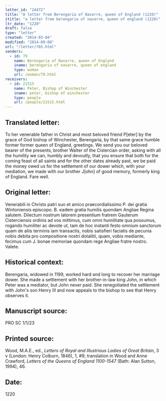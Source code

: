 ```yaml
---
letter_id: "24472"
title: "A letter from Berengaria of Navarre, queen of England (1220)"
ititle: "a letter from berengaria of navarre, queen of england (1220)"
ltr_date: "1220"
draft: false
type: "letter"
created: "2014-03-04"
modified: "2014-09-08"
url: "/letter/765.html"
senders:
  - id: 79
    name: Berengaria of Navarre, queen of England
    iname: berengaria of navarre, queen of england
    type: woman
    url: /woman/79.html
receivers:
  - id: 21515
    name: Peter, Bishop of Winchester
    iname: peter, bishop of winchester
    type: people
    url: /people/21515.html
---
```

<h2> Translated letter:</h2>To her venerable father in Christ and most beloved friend P[eter] by the grace of God bishop of Winchester, Berengaria, by that same grace humble former former queen of England, greetings.
We send you our beloved bearer of the presents, brother Walter of the Cistercian order, asking with all the humility we can, humbly and devoutly, that you ensure that both for the coming feast of all saints and for the other dates already past, we be paid the money owed us for the settlement of our dower which, with your mediation, we made with our brother J[ohn] of good memory, formerly king of England.
Fare well.
<h2 class="mt-4"> Original letter:</h2>Venerabili in Christo patri suo et amico praecordialissimo P. dei gratia Wintoniensis episcopo.  B. eadem gratia humilis quondam Angliae Regina salutem.  Dilectum nostrum latorem presentium fratrem Gauterum Cisterciensis ordinis ad vos mittimus, cum omni humilitate qua possumus, rogando humiliter ac devote ut, tam de hoc instanti festo omnium sanctorum quam de aliis terminis iam transactis, nobis satisfieri faciatis de pecunia nobis debita pro compositione nostri dotalitii, quam, vobis mediante, fecimus cum J. bonae memoriae quondam rege Angliae fratre nostro.  Valete.
<h2 class="mt-4"> Historical context:</h2>Berengaria, widowed in 1199, worked hard and long to recover her marriage dower.  She made a settlement with her brother-in-law king John, in which Peter was a mediator, but John never paid.  She renegotiated the settlement with John's son Henry III and now appeals to the bishop to see that Henry observes it.
<h2 class="mt-4"> Manuscript source:</h2>PRO SC 1/1/23
<h2 class="mt-4"> Printed source:</h2><p>Wood, M.A.E., ed., <em>Letters of Royal and Illustrious Ladies of Great Britain</em>, 3 v (London: Henry Colburn, 1846), 1, #9; translation in Wood and Anne Crawford, <em>Letters of the Queens of England 1100-1547</em> (Bath: Alan Sutton, 1994), 46.</p><h2 class="mt-4"> Date:</h2>1220
